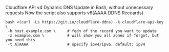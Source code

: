 Cloudflare API v4 Dynamic DNS Update in Bash, without unnecessary requests
Now the script also supports v6(AAAA DDNS Recoards)

```
bash <(curl -Ls https://git.io/cloudflare-ddns) -k cloudflare-api-key \
 -h host.example.com \     # fqdn of the record you want to update
 -z example.com \          # will show you all zones if forgot, but you need this
 -t A|AAAA                 # specify ipv4/ipv6, default: ipv4
```
